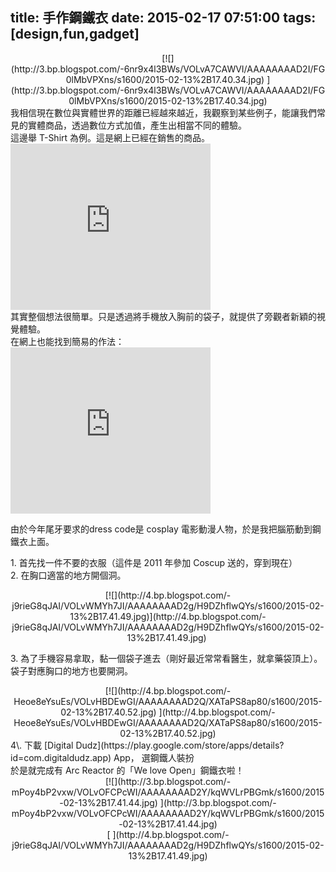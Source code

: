 title: 手作鋼鐵衣
date: 2015-02-17 07:51:00
tags: [design,fun,gadget]
---

<div class="separator" style="clear: both; text-align: center;">[![](http://3.bp.blogspot.com/-6nr9x4l3BWs/VOLvA7CAWVI/AAAAAAAAD2I/FG0lMbVPXns/s1600/2015-02-13%2B17.40.34.jpg) ](http://3.bp.blogspot.com/-6nr9x4l3BWs/VOLvA7CAWVI/AAAAAAAAD2I/FG0lMbVPXns/s1600/2015-02-13%2B17.40.34.jpg)</div>

<div class="separator" style="clear: both; text-align: left;">我相信現在數位與實體世界的距離已經越來越近，我觀察到某些例子，能讓我們常見的實體商品，透過數位方式加值，產生出相當不同的體驗。</div>

<div class="separator" style="clear: both; text-align: left;">這邊舉 T-Shirt 為例。這是網上已經在銷售的商品。</div>

<div class="separator" style="clear: both; text-align: left;"><iframe width="320" height="266" class="YOUTUBE-iframe-video" data-thumbnail-src="https://ytimg.googleusercontent.com/vi/PI_GSXXGh1I/0.jpg" src="http://www.youtube.com/embed/PI_GSXXGh1I?feature=player_embedded" frameborder="0" allowfullscreen=""></iframe></div>

<div class="separator" style="clear: both; text-align: left;">其實整個想法很簡單。只是透過將手機放入胸前的袋子，就提供了旁觀者新穎的視覺體驗。</div>

<div class="separator" style="clear: both; text-align: left;">在網上也能找到簡易的作法：</div>

<div class="separator" style="clear: both; text-align: left;"><iframe width="320" height="266" class="YOUTUBE-iframe-video" data-thumbnail-src="https://ytimg.googleusercontent.com/vi/0EuVSiJP5hY/0.jpg" src="http://www.youtube.com/embed/0EuVSiJP5hY?feature=player_embedded" frameborder="0" allowfullscreen=""></iframe></div>

由於今年尾牙要求的dress code是 cosplay 電影動漫人物，於是我把腦筋動到鋼鐵衣上面。  

1\. 首先找一件不要的衣服（這件是 2011 年參加 Coscup 送的，穿到現在）  
2\. 在胸口適當的地方開個洞。  

<div style="text-align: center;">[![](http://4.bp.blogspot.com/-j9rieG8qJAI/VOLvWMYh7JI/AAAAAAAAD2g/H9DZhflwQYs/s1600/2015-02-13%2B17.41.49.jpg)](http://4.bp.blogspot.com/-j9rieG8qJAI/VOLvWMYh7JI/AAAAAAAAD2g/H9DZhflwQYs/s1600/2015-02-13%2B17.41.49.jpg) </div>

3\. 為了手機容易拿取，黏一個袋子進去（剛好最近常常看醫生，就拿藥袋頂上）。袋子對應胸口的地方也要開洞。  

<div class="separator" style="clear: both; text-align: center;">[![](http://4.bp.blogspot.com/-Heoe8eYsuEs/VOLvHBDEwGI/AAAAAAAAD2Q/XATaPS8ap80/s1600/2015-02-13%2B17.40.52.jpg) ](http://4.bp.blogspot.com/-Heoe8eYsuEs/VOLvHBDEwGI/AAAAAAAAD2Q/XATaPS8ap80/s1600/2015-02-13%2B17.40.52.jpg)</div>

<div class="separator" style="clear: both; text-align: left;">4\. 下載 [Digital Dudz](https://play.google.com/store/apps/details?id=com.digitaldudz.app) App， 選鋼鐵人裝扮</div>

<div class="separator" style="clear: both; text-align: left;">於是就完成有 Arc Reactor 的「We love Open」鋼鐵衣啦！</div>

<div class="separator" style="clear: both; text-align: center;">[![](http://3.bp.blogspot.com/-mPoy4bP2vxw/VOLvOFCPcWI/AAAAAAAAD2Y/kqWVLrPBGmk/s1600/2015-02-13%2B17.41.44.jpg) ](http://3.bp.blogspot.com/-mPoy4bP2vxw/VOLvOFCPcWI/AAAAAAAAD2Y/kqWVLrPBGmk/s1600/2015-02-13%2B17.41.44.jpg)</div>

<div class="separator" style="clear: both; text-align: center;">[  
](http://4.bp.blogspot.com/-j9rieG8qJAI/VOLvWMYh7JI/AAAAAAAAD2g/H9DZhflwQYs/s1600/2015-02-13%2B17.41.49.jpg)</div>